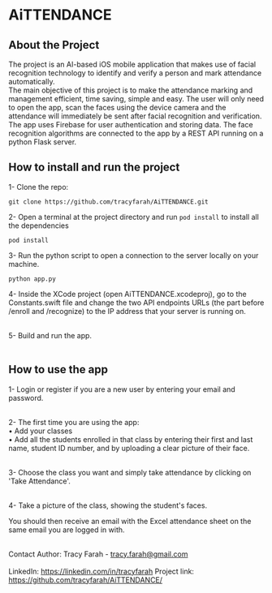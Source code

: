 # AiTTENDANCE

## About the Project
The project is an AI-based iOS mobile application that makes use of facial recognition technology to identify and verify a person and mark attendance automatically. <br />The main objective of this project is to make the attendance marking and management efficient, time saving, simple and easy. The user will only need to open the app, scan the faces using the device camera and the attendance will immediately be sent after facial recognition and verification. <br />The app uses Firebase for user authentication and storing data. The face recognition algorithms are connected to the app by a REST API running on a python Flask server.

## How to install and run the project
1- Clone the repo:
```
git clone https://github.com/tracyfarah/AiTTENDANCE.git
```
2- Open a terminal at the project directory and run `pod install` to install all the dependencies
```
pod install
```
3- Run the python script to open a connection to the server locally on your machine.
```
python app.py
```
4- Inside the XCode project (open AiTTENDANCE.xcodeproj), go to the Constants.swift file and change the two API endpoints URLs (the part before /enroll and /recognize) to the IP address that your server is running on.<br /><br />

5- Build and run the app.<br /><br />

## How to use the app
1- Login or register if you are a new user by entering your email and password.<br /><br />

2- The first time you are using the app:<br />
• Add your classes<br />
• Add all the students enrolled in that class by entering their first and last name, student ID number, and by uploading a clear picture of their face.<br /><br />

3- Choose the class you want and simply take attendance by clicking on 'Take Attendance'.<br /><br />

4- Take a picture of the class, showing the student's faces.<br />

You should then receive an email with the Excel attendance sheet on the same email you are logged in with.<br /><br />

Contact
Author: Tracy Farah - tracy.farah@gmail.com <br /><br />
LinkedIn: https://linkedin.com/in/tracyfarah
Project link: https://github.com/tracyfarah/AiTTENDANCE/
